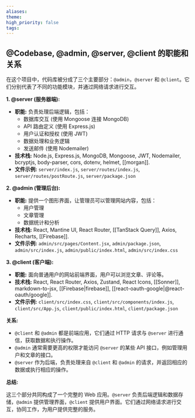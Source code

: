 ```yaml
---
aliases: 
theme: 
high_priority: false
tags:
---
```

## @Codebase, @admin, @server, @client 的职能和关系

在这个项目中，代码库被分成了三个主要部分：`@admin`，`@server` 和 `@client`。它们分别代表了不同的功能模块，并通过网络请求进行交互。

**1. @server (服务器端):**

* **职能:** 负责处理后端逻辑，包括：
    * 数据库交互 (使用 Mongoose 连接 MongoDB)
    * API 路由定义 (使用 Express.js)
    * 用户认证和授权 (使用 JWT)
    * 数据处理和业务逻辑
    * 发送邮件 (使用 Nodemailer)
* **技术栈:** Node.js, Express.js, MongoDB, Mongoose, JWT, Nodemailer,  bcryptjs, body-parser, cors, dotenv, helmet, [[morgan]].
* **文件示例:** `server/index.js`, `server/routes/index.js`, `server/routes/postRoute.js`, `server/package.json`

**2. @admin (管理后台):**

* **职能:** 提供一个图形界面，让管理员可以管理网站内容，包括：
    * 用户管理
    * 文章管理
    * 数据统计和分析
* **技术栈:** React, Mantine UI, React Router, [[TanStack Query]], Axios, Recharts, [[Firebase]].
* **文件示例:** `admin/src/pages/Content.jsx`, `admin/package.json`, `admin/src/index.js`, `admin/public/index.html`, `admin/src/index.css`

**3. @client (客户端):**

* **职能:**  面向普通用户的网站前端界面，用户可以浏览文章、评论等。
* **技术栈:** React, React Router, Axios, Zustand, React Icons, [[Sonner]],  markdown-to-jsx,  [[Firebase|firebase]], [[react-oauth-google|@react-oauth/google]].
* **文件示例:** `client/src/index.css`, `client/src/components/index.js`, `client/src/App.js`, `client/public/index.html`, `client/package.json`

**关系:**

* `@client` 和 `@admin` 都是前端应用，它们通过 HTTP 请求与 `@server` 进行通信，获取数据和执行操作。
* `@admin` 通常需要更高的权限才能访问 `@server` 的某些 API 接口，例如管理用户和文章的接口。
* `@server` 作为后端，负责处理来自 `@client` 和 `@admin` 的请求，并返回相应的数据或执行相应的操作。

**总结:**

这三个部分共同构成了一个完整的 Web 应用。`@server` 负责后端逻辑和数据存储，`@admin` 提供管理界面，`@client` 提供用户界面。它们通过网络请求进行交互，协同工作，为用户提供完整的服务。